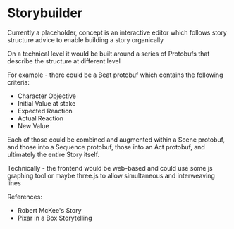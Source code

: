 # Storybuilder

Currently a placeholder, concept is an interactive editor which follows story structure advice to enable building a story organically

On a technical level it would be built around a series of Protobufs that describe the structure at different level

For example - there could be a Beat protobuf which contains the following criteria:

* Character Objective
* Initial Value at stake
* Expected Reaction
* Actual Reaction
* New Value

Each of those could be combined and augmented within a Scene protobuf, and those into a Sequence protobuf, those into an Act protobuf, and ultimately the entire Story itself.

Technically - the frontend would be web-based and could use some js graphing tool or maybe three.js to allow simultaneous and interweaving lines

References: 
*  Robert McKee's Story
*  Pixar in a Box Storytelling
